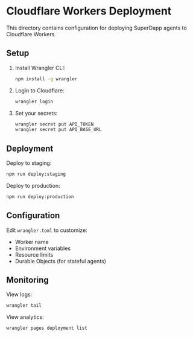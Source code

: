 # Cloudflare Workers Deployment

This directory contains configuration for deploying SuperDapp agents to Cloudflare Workers.

## Setup

1. Install Wrangler CLI:
   ```bash
   npm install -g wrangler
   ```

2. Login to Cloudflare:
   ```bash
   wrangler login
   ```

3. Set your secrets:
   ```bash
   wrangler secret put API_TOKEN
   wrangler secret put API_BASE_URL
   ```

## Deployment

Deploy to staging:
```bash
npm run deploy:staging
```

Deploy to production:
```bash
npm run deploy:production
```

## Configuration

Edit `wrangler.toml` to customize:
- Worker name
- Environment variables
- Resource limits
- Durable Objects (for stateful agents)

## Monitoring

View logs:
```bash
wrangler tail
```

View analytics:
```bash
wrangler pages deployment list
```
